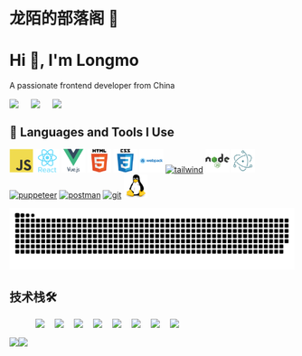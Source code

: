 # 龙陌的部落阁 👋

<!--
[![Longmo's GitHub stats](https://github-readme-stats.vercel.app/api?username=long36708&show_icons=true&theme=ambient_gradient&locale=cn)](https://github.com/anuraghazra/github-readme-stats)
<p align="center">[![AlbertZhang's WakaTime stats](https://github-readme-stats.vercel.app/api/wakatime?username=long36708)](https://github.com/anuraghazra/github-readme-stats)</p>
<a href="https://wakatime.com/@c54bebca-686c-45cc-b125-a3dd62633bcf"><img align="center" src="https://wakatime.com/badge/user/c54bebca-686c-45cc-b125-a3dd62633bcf.svg" ></a>&emsp;
-->
<h1>Hi 👋, I'm Longmo</h1>
<p>A passionate frontend developer from China</p>

<!-- 个人资料 -->
<p align="center"> 

<a href="https://space.bilibili.com/248956095" target="_blank"><img align="center" src="https://img.shields.io/badge/Bilibili-B站-%23df1a7c?style=flat"/></a>
&emsp;
<a href="http://longmo666.gitee.io/longmo-blog" target="_blank"><img align="center"  src="https://img.shields.io/badge/Docs-文档站-%231a41df?style=flat"/></a>
&emsp;
<a href="https://komarev.com/ghpvc/?username=long36708&abbreviated=true" target="_blank"><img align="center" src="https://komarev.com/ghpvc/?username=long36708&abbreviated=true"/></a>

</p>

<h2>🚀 Languages and Tools I Use</h2>
<p>
<a target="_blank" href="https://raw.githubusercontent.com/devicons/devicon/master/icons/javascript/javascript-original.svg" style="display: inline-block;"><img src="https://raw.githubusercontent.com/devicons/devicon/master/icons/javascript/javascript-original.svg" alt="javascript" width="42" height="42" /></a>
<a target="_blank" href="https://raw.githubusercontent.com/devicons/devicon/master/icons/react/react-original-wordmark.svg" style="display: inline-block;"><img src="https://raw.githubusercontent.com/devicons/devicon/master/icons/react/react-original-wordmark.svg" alt="react" width="42" height="42" /></a>
<a target="_blank" href="https://raw.githubusercontent.com/devicons/devicon/master/icons/vuejs/vuejs-original-wordmark.svg" style="display: inline-block;"><img src="https://raw.githubusercontent.com/devicons/devicon/master/icons/vuejs/vuejs-original-wordmark.svg" alt="vuejs" width="42" height="42" /></a>
<a target="_blank" href="https://raw.githubusercontent.com/devicons/devicon/master/icons/html5/html5-original-wordmark.svg" style="display: inline-block;"><img src="https://raw.githubusercontent.com/devicons/devicon/master/icons/html5/html5-original-wordmark.svg" alt="html5" width="42" height="42" /></a>
<a target="_blank" href="https://raw.githubusercontent.com/devicons/devicon/master/icons/css3/css3-original-wordmark.svg" style="display: inline-block;"><img src="https://raw.githubusercontent.com/devicons/devicon/master/icons/css3/css3-original-wordmark.svg" alt="css3" width="42" height="42" /></a>
<a target="_blank" href="https://raw.githubusercontent.com/devicons/devicon/d00d0969292a6569d45b06d3f350f463a0107b0d/icons/webpack/webpack-original-wordmark.svg" style="display: inline-block;"><img src="https://raw.githubusercontent.com/devicons/devicon/d00d0969292a6569d45b06d3f350f463a0107b0d/icons/webpack/webpack-original-wordmark.svg" alt="webpack" width="42" height="42" /></a>
<a target="_blank" href="https://www.vectorlogo.zone/logos/tailwindcss/tailwindcss-icon.svg" style="display: inline-block;"><img src="https://www.vectorlogo.zone/logos/tailwindcss/tailwindcss-icon.svg" alt="tailwind" width="42" height="42" /></a>
<a target="_blank" href="https://raw.githubusercontent.com/devicons/devicon/master/icons/nodejs/nodejs-original-wordmark.svg" style="display: inline-block;"><img src="https://raw.githubusercontent.com/devicons/devicon/master/icons/nodejs/nodejs-original-wordmark.svg" alt="nodejs" width="42" height="42" /></a>
<a target="_blank" href="https://raw.githubusercontent.com/devicons/devicon/master/icons/electron/electron-original.svg" style="display: inline-block;"><img src="https://raw.githubusercontent.com/devicons/devicon/master/icons/electron/electron-original.svg" alt="electron" width="42" height="42" /></a>
<a target="_blank" href="https://www.vectorlogo.zone/logos/pptrdev/pptrdev-official.svg" style="display: inline-block;"><img src="https://www.vectorlogo.zone/logos/pptrdev/pptrdev-official.svg" alt="puppeteer" width="42" height="42" /></a>
<a target="_blank" href="https://www.vectorlogo.zone/logos/getpostman/getpostman-icon.svg" style="display: inline-block;"><img src="https://www.vectorlogo.zone/logos/getpostman/getpostman-icon.svg" alt="postman" width="42" height="42" /></a>
<a target="_blank" href="https://www.vectorlogo.zone/logos/git-scm/git-scm-icon.svg" style="display: inline-block;"><img src="https://www.vectorlogo.zone/logos/git-scm/git-scm-icon.svg" alt="git" width="42" height="42" /></a>
<a target="_blank" href="https://raw.githubusercontent.com/devicons/devicon/master/icons/linux/linux-original.svg" style="display: inline-block;"><img src="https://raw.githubusercontent.com/devicons/devicon/master/icons/linux/linux-original.svg" alt="linux" width="42" height="42" /></a>
</p>


<div align="center">
  <a href="https://long36708.github.io/long-press/">
    <img src="https://github.com/long36708/long36708/blob/main/resources/img/grid-snake.svg" alt="snake">
  </a>
</div>

## 技术栈🛠️

<p align="left"> 
      &emsp;&emsp;&emsp;
      <!-- 前端 -->
      <a href="#"><img src="https://img.shields.io/badge/Vue.js-35495e.svg?style=flat-square&logo=vue.js&logoColor=4FC08D" ></a>&emsp;
      <a href="#"><img src="https://img.shields.io/badge/React-20232a.svg?style=flat-square&logo=react&logoColor=61DAFB" ></a>&emsp;
      <a href="#"><img src="https://img.shields.io/badge/TypeScript-007ACC.svg?style=flat-square&logo=typescript&logoColor=white" ></a>&emsp;
      <!-- 后端和数据库 -->
      <a href="#"><img src="https://img.shields.io/badge/Java-ED8B00?style=flat-square&logo=openjdk&logoColor=white" ></a>&emsp;
      <a href="#"><img src="https://img.shields.io/badge/Python-14354C?style=flat-square&logo=python&logoColor=white" ></a>&emsp;
      <a href="#"><img src="https://img.shields.io/badge/MySQL-00000F?style=flat-square&logo=mysql&logoColor=white" ></a>&emsp;
      <a href="#"><img src="https://img.shields.io/badge/redis-%23DD0031.svg?&style=flat-square&logo=redis&logoColor=white" ></a>&emsp;
      <a href="#"><img src="https://img.shields.io/badge/MongoDB-4EA94B?style=flat-square&logo=mongodb&logoColor=white" ></a>&emsp;
</p>



<img height="160px" align="left" src="https://github-readme-stats.vercel.app/api?username=long36708&locale=cn&line_height=21&show_icons=true&theme=ambient_gradient&rank_icon=default&custom_title=我的统计数据"/>

<img height="160px" align="left" src="https://github-readme-stats.vercel.app/api/top-langs/?username=long36708&include_all_commits=true&locale=cn&line_height=33&theme=&langs_count=6&layout=compact&custom_title=我的常用语言"/>


